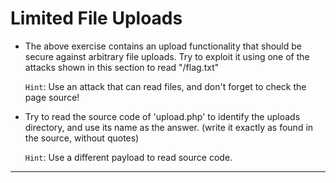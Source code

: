 # Limited File Uploads

- The above exercise contains an upload functionality that should be secure against arbitrary file uploads.
 Try to exploit it using one of the attacks shown in this section to read "/flag.txt"

  `Hint`: Use an attack that can read files, and don't forget to check the page source!
- Try to read the source code of 'upload.php' to identify the uploads directory, and use its name as the answer. (write it exactly as found in the source, without quotes)
  
  `Hint`: Use a different payload to read source code.
---
  
